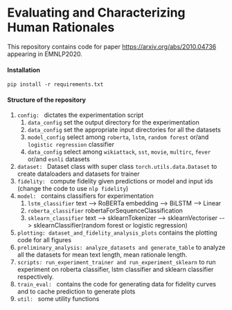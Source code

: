 # Evaluating and Characterizing Human Rationales
This repository contains code for paper https://arxiv.org/abs/2010.04736 appearing in EMNLP2020.

#### Installation
`pip install -r requirements.txt`

#### Structure of the repository
1. `config: ` dictates the experimentation script
    1. `data_config` set the output directory for the experimentation
    2. `data_config` set the appropriate input directories for all the datasets  
    3. `model_config` select among `roberta`, `lstm`, `random forest` or/and `logistic regression` classifier
    4. `data_config` select among `wikiattack`, `sst`, `movie`, `multirc`, `fever` or/and `esnli` datasets
2. `dataset: ` Dataset class with super class `torch.utils.data.Dataset` to create dataloaders and
datasets for trainer
3. `fidelity: ` compute fidelity given predictions or model and input ids (change the code
to use `nlp fidelity`)
4. `model: ` contains classifiers for experimentation
    1. `lstm_classifier` text --> RoBERTa embedding --> BiLSTM --> Linear
    2. `roberta_classifier` robertaForSequenceClassification
    3. `sklearn_classifier` text --> sklearnTokenizer --> sklearnVectoriser
     --> sklearnClassifier(random forest or logistic regression)
5. `plotting: dataset_and_fidelity_analysis_plots` contains the plotting code for all
figures
6. `preliminary_analysis: analyze_datasets and generate_table` to analyze all the
datasets for mean text length, mean rationale length.
7. `scripts: run_experiment_trainer and run_experiment_sklearn` to run experiment on 
roberta classifier, lstm classifier and sklearn classifier respectively.
8. `train_eval: ` contains the code for generating data for fidelity curves and to 
cache prediction to generate plots
9. `util: ` some utility functions
